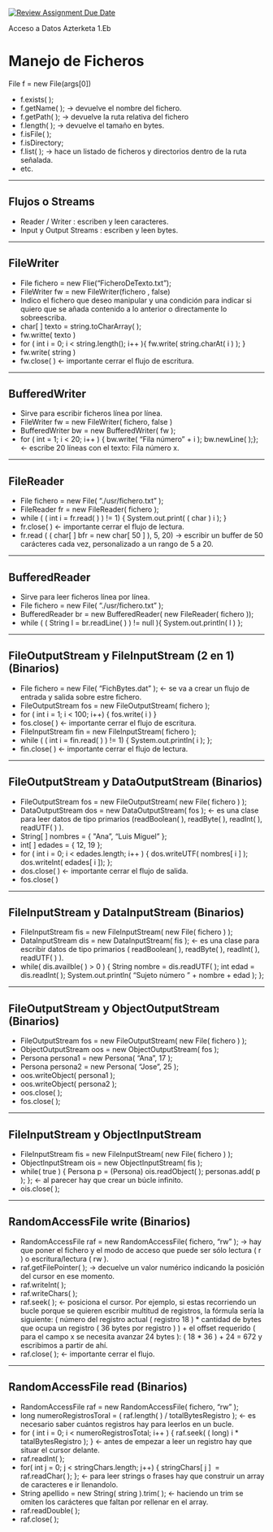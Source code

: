 [![Review Assignment Due Date](https://classroom.github.com/assets/deadline-readme-button-22041afd0340ce965d47ae6ef1cefeee28c7c493a6346c4f15d667ab976d596c.svg)](https://classroom.github.com/a/odPK0BTA)

Acceso a Datos Azterketa 1.Eb

# Manejo de Ficheros

File f = new File(args[0])

* f.exists( );
* f.getName( ); -> devuelve el nombre del fichero.
* f.getPath( ); -> devuelve la ruta relativa del fichero
* f.length( ); -> devuelve el tamaño en bytes.
* f.isFile( );
* f.isDirectory;
* f.list( ); -> hace un listado de ficheros y directorios dentro de la ruta señalada.
* etc.
---
## Flujos o Streams

* Reader / Writer : escriben y leen caracteres.
* Input y Output Streams : escriben y leen bytes.
---
## FileWriter

* File fichero = new Flie(“FicheroDeTexto.txt”);
* FileWriter fw = new FileWriter(fichero , false)
* Indico el fichero que deseo manipular y una condición para indicar si quiero que se añada contenido a lo anterior o
  directamente lo sobreescriba.
* char[ ] texto = string.toCharArray( );
* fw.writte( texto )
* for ( int i = 0; i < string.length(); i++ ){ fw.write( string.charAt( i ) ); }
* fw.write( string )
* fw.close( ) <- importante cerrar el flujo de escritura.
---
## BufferedWriter

* Sirve para escribir ficheros línea por línea.
* FileWriter fw = new FileWriter( fichero, false )
* BufferedWriter bw = new BufferedWriter( fw );
* for ( int = 1; i < 20; i++ ) { bw.write( “Fila número” + i ); bw.newLine( );}; <- escribe 20 líneas con el texto: Fila
  número x.
---
## FileReader

* File fichero = new File( “./usr/fichero.txt” );
* FileReader fr = new FileReader( fichero );
* while ( ( int i = fr.read( ) ) != 1) { System.out.print( ( char ) i ); }
* fr.close( ) <- importante cerrar el flujo de lectura.
* fr.read ( ( char[ ] bfr = new char[ 50 ] ), 5, 20) -> escribir un buffer de 50 carácteres cada vez, personalizado a un
  rango de 5 a 20.
---
## BufferedReader

* Sirve para leer ficheros línea por línea.
* File fichero = new File( “./usr/fichero.txt” );
* BufferedReader br = new BufferedReader( new FileReader( fichero ));
* while ( ( String l = br.readLine( ) ) != null ){ System.out.println( l ) };
---
## FileOutputStream y FileInputStream (2 en 1) (Binarios)

* File fichero = new File( “FichBytes.dat” ); <- se va a crear un flujo de entrada y salida sobre estre fichero.
* FileOutputStream fos = new FileOutputStream( fichero );
* for ( int i = 1; i < 100; i++) { fos.write( i ) }
* fos.close( ) <- importante cerrar el flujo de escritura.
* FileInputStream fin = new FileInputStream( fichero );
* while ( ( int i = fin.read( ) ) != 1) { System.out.println( i ); };
* fin.close( ) <- importante cerrar el flujo de lectura.
---
## FileOutputStream y DataOutputStream (Binarios)

* FileOutputStream fos = new FileOutputStream( new File( fichero ) );
* DataOutputStream dos = new DataOutputStream( fos ); <- es una clase para leer datos de tipo primarios (readBoolean( ),
  readByte( ), readInt( ), readUTF( ) ).
* String[ ] nombres = { "Ana”, “Luis Miguel” };
* int[ ] edades = { 12, 19 };
* for ( int i = 0; i < edades.length; i++ ) { dos.writeUTF( nombres[ i ] ); dos.writeInt( edades[ i ]); };
* dos.close( ) <- importante cerrar el flujo de salida.
* fos.close( )
---
## FileInputStream y DataInputStream (Binarios)

* FileInputStream fis = new FileInputStream( new File( fichero ) );
* DataInputStream dis = new DataInputStream( fis ); <- es una clase para escribir datos de tipo primarios (
  readBoolean( ), readByte( ), readInt( ), readUTF( ) ).
* while( dis.availble( ) > 0 ) { String nombre = dis.readUTF( ); int edad = dis.readInt( ); System.out.println( “Sujeto
  número ” + nombre + edad ); };
---
## FileOutputStream y ObjectOutputStream (Binarios)

* FileOutputStream fos = new FileOutputStream( new File( fichero ) );
* ObjectOutputStream oos = new ObjectOutputStream( fos );
* Persona persona1 = new Persona( “Ana”, 17 );
* Persona persona2 = new Persona( “Jose”, 25 );
* oos.writeObject( persona1 );
* oos.writeObject( persona2 );
* oos.close( );
* fos.close( );
---
## FileInputStream y ObjectInputStream

* FileInputStream fis = new FileInputStream( new File( fichero ) );
* ObjectInputStream ois = new ObjectInputStream( fis );
* while( true ) { Persona p = (Persona) ois.readObject( ); personas.add( p ); }; <- al parecer hay que crear un búcle
  infinito.
* ois.close( );
---
## RandomAccessFile write (Binarios)

* RandomAccessFile raf = new RandomAccessFile( fichero, “rw” ); -> hay que poner el fichero y el modo de acceso que
  puede ser sólo lectura ( r ) o escritura/lectura ( rw ).
* raf.getFilePointer( ); -> decuelve un valor numérico indicando la posición del cursor en ese momento.
* raf.writeInt( );
* raf.writeChars( );
* raf.seek( ); <- posiciona el cursor. Por ejemplo, si estas recorriendo un bucle porque se quieren escribir multitud de
  registros, la fórmula sería la siguiente: ( número del registro actual ( registro 18 ) * cantidad de bytes que ocupa
  un registro ( 36 bytes por registro ) )  + el offset requerido ( para el campo x se necesita avanzar 24 bytes ): (
  18 * 36 ) + 24 = 672 y escribimos a partir de ahí.
* raf.close( ); <- importante cerrar el flujo.
---
## RandomAccessFile read (Binarios)

* RandomAccessFile raf = new RandomAccessFile( fichero, “rw” );
* long numeroRegistrosToral = ( raf.length( ) / totalBytesRegistro ); <- es necesario saber cuántos registros hay para
  leerlos en un bucle.
* for ( int i = 0; i < numeroRegistrosTotal; i++ ) { raf.seek( ( long) i * tatalBytesRegistro ); } <- antes de empezar a
  leer un registro hay que situar el cursor delante.
* raf.readInt( );
* for( int j = 0; j < stringChars.length; j++) { stringChars[ j ] ‎ = raf.readChar( ); }; <- para leer strings o frases
  hay que construir un array de caracteres e ir llenandolo.
* String apellido = new String( string ).trim( ); <- haciendo un trim se omiten los carácteres que faltan por rellenar
  en el array.
* raf.readDouble( );
* raf.close( );
